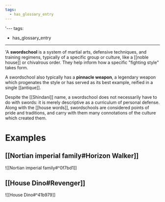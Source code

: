 ```yaml
---
tags:
  - has_glossary_entry
---
```


'---
tags:
  - has_glossary_entry
---

'A **swordschool** is a system of martial arts, defensive techniques, and training regimens, typically of a specific group or culture, like a [[noble house]] or chivalrous order. They help inform how a specific "fighting style" takes form. 

A swordschool also typically has a **pinnacle weapon**, a legendary weapon which progenates the style or has served as its best example, reified in a single [[antique]].

Despite the [[Shindani]] name, a swordschool does not necessarily have to do with swords: it is merely descriptive as a curriculum of personal defense. Along with the [[house words]], swordschools are considered points of pride and traditions, and carry with them many connotations of the culture which created them. 
# Examples

## [[Nortian imperial family#Horizon Walker]]
![[Nortian imperial family#^0f7bd1]]

## [[House Dino#Revenger]]
![[House Dino#^41b979]]